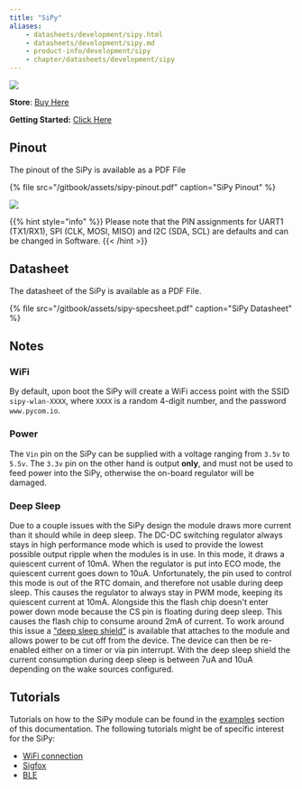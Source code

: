 ```yaml
---
title: "SiPy"
aliases:
    - datasheets/development/sipy.html
    - datasheets/development/sipy.md
    - product-info/development/sipy
    - chapter/datasheets/development/sipy
---
```

![](/gitbook/assets/sipy-2.png)

**Store**: [Buy Here](http://www.pycom.io/sipy)

**Getting Started:** [Click Here](/../gettingstarted/connection/sipy)

## Pinout

The pinout of the SiPy is available as a PDF File

{% file src="/gitbook/assets/sipy-pinout.pdf" caption="SiPy Pinout" %}

![](/gitbook/assets/sipy-pinout.png)

{{% hint style="info" %}}
Please note that the PIN assignments for UART1 (TX1/RX1), SPI (CLK, MOSI, MISO) and I2C (SDA, SCL) are defaults and can be changed in Software.
{{< /hint >}}

## Datasheet

The datasheet of the SiPy is available as a PDF File.

{% file src="/gitbook/assets/sipy-specsheet.pdf" caption="SiPy Datasheet" %}

## Notes

### WiFi

By default, upon boot the SiPy will create a WiFi access point with the SSID `sipy-wlan-XXXX`, where `XXXX` is a random 4-digit number, and the password `www.pycom.io`.

### Power

The `Vin` pin on the SiPy can be supplied with a voltage ranging from `3.5v` to `5.5v`. The `3.3v` pin on the other hand is output **only**, and must not be used to feed power into the SiPy, otherwise the on-board regulator will be damaged.

### Deep Sleep

Due to a couple issues with the SiPy design the module draws more current than it should while in deep sleep. The DC-DC switching regulator always stays in high performance mode which is used to provide the lowest possible output ripple when the modules is in use. In this mode, it draws a quiescent current of 10mA. When the regulator is put into ECO mode, the quiescent current goes down to 10uA. Unfortunately, the pin used to control this mode is out of the RTC domain, and therefore not usable during deep sleep. This causes the regulator to always stay in PWM mode, keeping its quiescent current at 10mA. Alongside this the flash chip doesn't enter power down mode because the CS pin is floating during deep sleep. This causes the flash chip to consume around 2mA of current. To work around this issue a ["deep sleep shield"](/boards/deepsleep/) is available that attaches to the module and allows power to be cut off from the device. The device can then be re-enabled either on a timer or via pin interrupt. With the deep sleep shield the current consumption during deep sleep is between 7uA and 10uA depending on the wake sources configured.

## Tutorials

Tutorials on how to the SiPy module can be found in the [examples](/../tutorials/introduction) section of this documentation. The following tutorials might be of specific interest for the SiPy:

* [WiFi connection](/../tutorials/all/wlan)
* [Sigfox](/../tutorials/sigfox)
* [BLE](/../tutorials/all/ble)

